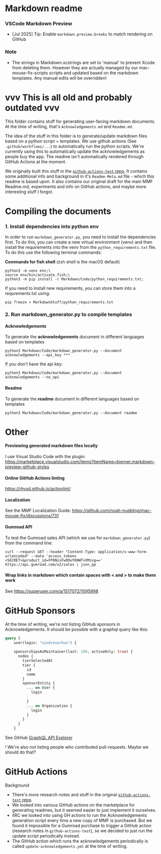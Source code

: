 # Markdown readme

### VSCode Markdown Preview

- [Jul 2025] Tip: Enable `markdown.preview.breaks` to match rendering on GitHub

### Note
- The strings in Markdown.xcstrings are set to 'manual' to prevent Xcode from deleting them. However they are actually managed by our mac-mouse-fix-scripts scripts and updated based on the markdown templates. Any manual edits will be overridden!

# vvv This is all old and probably outdated vvv

This folder contains stuff for generating user-facing markdown documents. At the time of writing, that's `Acknowledgements.md` and `Readme.md`.

The idea of the stuff in this folder is to generate/update markdown files based on a python script + templates. We use github actions (See `.github/workflows/...`) to automatically run the python scripts. We're currently using this to automatically update the acknowledgements as people buy the app. The readme isn't automatically rendered through GitHub Actions at the moment.

We originally built this stuff in the [`github-actions-test` repo](https://github.com/noah-nuebling/github-actions-test). It contains some additional info and background in it's `Readme-Meta.md` file - which this readme is based upon. It also contains our original draft for the main MMF Readme.md, experiments and info on GitHub actions, and maybe more interesting stuff I forgot.


# Compiling the documents

### 1. Install dependencies into python env

In order to run `markdown_generator.py`, you need to install the dependencies first. To do this, you can create a new virtual environment (venv) and then install the requirements into the venv from the `python_requirements.txt` file. To do this use the following terminal commands: 

**Commands for fish shell** (zsh shell is the macOS default)
``````
python3 -m venv env;\
source env/bin/activate.fish;\
python3 -m pip install -r Markdown/Code/python_requirements.txt;
``````

If you need to install new requirements, you can store them into a requrements.txt using:

```
pip freeze > MarkdownStuff/python_requirements.txt
```

### 2. Run markdown_generator.py to compile templates

#### Acknowledgements

To generate the **acknowledgements** document in different languages based on templates
```
python3 Markdown/Code/markdown_generator.py --document acknowledgements --api_key ***
```

If you don't have the api key:
```
python3 Markdown/Code/markdown_generator.py --document acknowledgements --no_api
```

#### Readme

To generate the **readme** document in different languages based on templates
```
python3 Markdown/Code/markdown_generator.py --document readme
```

# Other


#### Previewing generated markdown files locally

I use Visual Studio Code with the plugin: https://marketplace.visualstudio.com/items?itemName=bierner.markdown-preview-github-styles

#### Online GitHub Actions linting

https://rhysd.github.io/actionlint/

#### Localization

See the MMF Localization Guide: https://github.com/noah-nuebling/mac-mouse-fix/discussions/731

#### Gumroad API

To test the Gumroad sales API (which we use for `markdown_generator.py`) from the command line:

```
curl --request GET --header "Content-Type: application/x-www-form-urlencoded" --data 'access_token=<SECRET>&product_id=FP8NisFw09uY8HWTvVMzvg==' https://api.gumroad.com/v2/sales | json_pp
```

#### Wrap links in markdown which contain spaces with < and > to make them work

See https://superuser.com/a/1517072/1095998

# GitHub Sponsors

At the time of writing, we're not listing GitHub sponsors in Acknowledgements. It should be possible with a graphql query like this:

```graphql
query {
	user(login: "sindresorhus") {
    
    sponsorshipsAsMaintainer(last: 100, activeOnly: true) {
      nodes {
        tierSelectedAt
        tier {
          id
          name
        }
        sponsorEntity {
          ... on User {
            login
            
          }
          ... on Organization {
            login
          }
        }
      }
    }
```

See GitHub [GraphQL API Explorer](https://docs.github.com/en/graphql/overview/explorer.)


! We're also not listing people who contributed pull-requests. Maybe we should do that?

# GitHub Actions

Background
- There's more research notes and stuff in the original [`github-actions-test` repo](https://github.com/noah-nuebling/github-actions-test).
- We looked into various GitHub actions on the marketplace for generating readmes, but it seemed easier to just implement it ourselves.
- IIRC we looked into using GH actions to run the Acknowledgements generation script every time a new copy of MMF is purchased. But we found it impossible for a Gumroad purchase to trigger a GitHub action (research notes in `github-actions-test`), so we decided to just run the update script periodically instead.
- The GitHub action which runs the acknowledgements periodically is called `update-acknowledgements.yml` at the time of writing.
